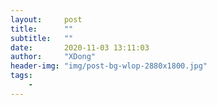 ```yaml
---
layout:     post
title:      ""
subtitle:   ""
date:       2020-11-03 13:11:03
author:     "XDong"
header-img: "img/post-bg-wlop-2880x1800.jpg"
tags:
    - 
---
```

